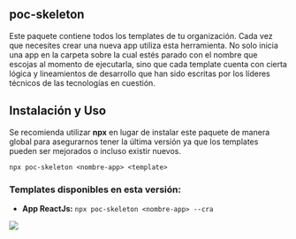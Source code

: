 ## poc-skeleton

Este paquete contiene todos los templates de tu organización. Cada vez que necesites crear una nueva app utiliza esta herramienta. No solo inicia una app en la carpeta sobre la cual estés parado con el nombre que escojas al momento de ejecutarla, sino que cada template cuenta con cierta lógica y lineamientos de desarrollo que han sido escritas por los líderes técnicos de las tecnologías en cuestión.

## Instalación y Uso

Se recomienda utilizar **npx** en lugar de instalar este paquete de manera global para asegurarnos tener la última versión ya que los templates pueden ser mejorados o incluso existir nuevos.

`npx poc-skeleton <nombre-app> <template>`

### Templates disponibles en esta versión:
* **App ReactJs:** `npx poc-skeleton <nombre-app> --cra`



![](https://www.snoopconsulting.com/wp-content/uploads/2019/02/serv1.gif)
